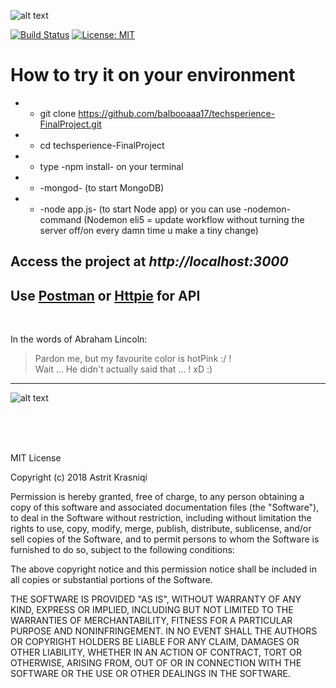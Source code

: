 ![alt text ](http://opendatakosovo.org/assets/img/odk-new-logo.png)

[![Build Status](https://travis-ci.com/balbooaaa17/techsperience-FinalProject.svg?branch=master)](https://travis-ci.com/balbooaaa17/techsperience-FinalProject)
[![License: MIT](https://img.shields.io/badge/License-MIT-yellow.svg)](https://opensource.org/licenses/MIT)

# How to try it on your environment

*  * git clone https://github.com/balbooaaa17/techsperience-FinalProject.git 
* * cd techsperience-FinalProject
* *  type -npm install-  on your terminal  
* * -mongod- (to start MongoDB) 
* * -node app.js- (to start Node app) or you can use -nodemon- command (Nodemon eli5 = update workflow without turning the server off/on every damn time u make a tiny change)
##  Access the project at *http://localhost:3000*

## Use [Postman](https://www.getpostman.com/) or [Httpie](https://httpie.org/) for API   

</br> 

In the words of Abraham Lincoln:

> Pardon me, but my favourite color is hotPink :/ ! </br>
> Wait ... He didn't actually said that ... ! xD :)

---------------------------------------

![alt text](http://techsperience.opendatakosovo.org/images/sm_techsperience.jpg)

</br> </br> </br> 

MIT License

Copyright (c) 2018 Astrit Krasniqi

Permission is hereby granted, free of charge, to any person obtaining a copy
of this software and associated documentation files (the "Software"), to deal
in the Software without restriction, including without limitation the rights
to use, copy, modify, merge, publish, distribute, sublicense, and/or sell
copies of the Software, and to permit persons to whom the Software is
furnished to do so, subject to the following conditions:

The above copyright notice and this permission notice shall be included in all
copies or substantial portions of the Software.

THE SOFTWARE IS PROVIDED "AS IS", WITHOUT WARRANTY OF ANY KIND, EXPRESS OR
IMPLIED, INCLUDING BUT NOT LIMITED TO THE WARRANTIES OF MERCHANTABILITY,
FITNESS FOR A PARTICULAR PURPOSE AND NONINFRINGEMENT. IN NO EVENT SHALL THE
AUTHORS OR COPYRIGHT HOLDERS BE LIABLE FOR ANY CLAIM, DAMAGES OR OTHER
LIABILITY, WHETHER IN AN ACTION OF CONTRACT, TORT OR OTHERWISE, ARISING FROM,
OUT OF OR IN CONNECTION WITH THE SOFTWARE OR THE USE OR OTHER DEALINGS IN THE
SOFTWARE.
